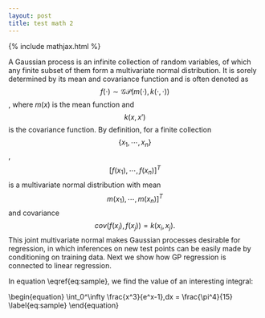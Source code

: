 ```yaml
---
layout: post
title: test math 2
---
```


{% include mathjax.html %}

A Gaussian process is an infinite collection of random variables,
of which any finite subset of them form a multivariate normal distribution.
It is sorely determined by its mean and covariance function and is
often denoted as $$f(\cdot)\sim\mathcal{GP}(m(\cdot),k(\cdot,\cdot))$$,
where $m(x)$ is the mean function and $$k(x,x')$$ is the covariance
function. By definition, for a finite collection $$\{x_{1},\cdots,x_{n}\}$$,
$$[f(x_{1}),\cdots,f(x_{n})]^{T}$$ is a multivariate normal distribution
with mean $$m(x_{1}),\cdots,m(x_{n})]^{T}$$ and covariance $$cov(f(x_{i}),f(x_{j}))=k(x_{i},x_{j}).$$
This joint multivariate normal makes Gaussian processes desirable
for regression, in which inferences on new test points can be easily
made by conditioning on training data. Next we show how GP regression
is connected to linear regression. 

In equation \eqref{eq:sample}, we find the value of an
interesting integral:

\begin{equation}
  \int_0^\infty \frac{x^3}{e^x-1}\,dx = \frac{\pi^4}{15}
  \label{eq:sample}
\end{equation}
